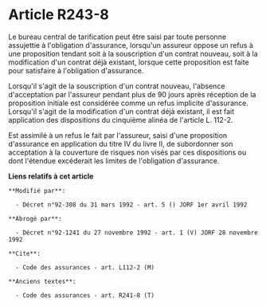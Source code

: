 # Article R243-8

Le bureau central de tarification peut être saisi par toute personne assujettie à l'obligation d'assurance, lorsqu'un
assureur oppose un refus à une proposition tendant soit à la souscription d'un contrat nouveau, soit à la modification d'un
contrat déjà existant, lorsque cette proposition est faite pour satisfaire à l'obligation d'assurance.

Lorsqu'il s'agit de la souscription d'un contrat nouveau, l'absence d'acceptation par l'assureur pendant plus de 90 jours
après réception de la proposition initiale est considérée comme un refus implicite d'assurance. Lorsqu'il s'agit de la
modification d'un contrat déjà existant, il est fait application des dispositions du cinquième alinéa de l'article L. 112-2.

Est assimilé à un refus le fait par l'assureur, saisi d'une proposition d'assurance en application du titre IV du livre II,
de subordonner son acceptation à la couverture de risques non visés par ces dispositions ou dont l'étendue excéderait les
limites de l'obligation d'assurance.

**Liens relatifs à cet article**

	**Modifié par**:

	  - Décret n°92-308 du 31 mars 1992 - art. 5 () JORF 1er avril 1992

	**Abrogé par**:

	  - Décret n°92-1241 du 27 novembre 1992 - art. 1 (V) JORF 28 novembre 1992

	**Cite**:

	  - Code des assurances - art. L112-2 (M)

	**Anciens textes**:

	  - Code des assurances - art. R241-8 (T)
